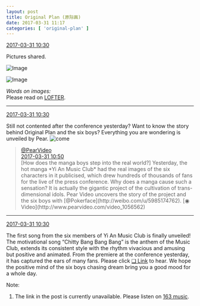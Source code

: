 ```yaml
---
layout: post
title: Original Plan (原际画)
date: 2017-03-31 11:17
categories: [ 'original-plan' ]
---
```


<div class="weibo-info">
  <a href="http://weibo.com/5626539553/ECjlQbnLT">2017-03-31 10:30</a>
</div>

Pictures shared.

<!-- more -->

![Image](http://wx2.sinaimg.cn/mw690/0068MnXXgy1fe60ancoi4j30xu1c545o.jpg)

![Image](http://wx2.sinaimg.cn/mw690/0068MnXXgy1fe60aq9ujfj30y51bijz8.jpg)

*Words on images:*  
Please read on [LOFTER](http://quadrifolium.lofter.com/post/1d4edd3a_ef36700).

---

<div class="weibo-info">
  <a href="http://weibo.com/5626539553/ECjlQbnLT">2017-03-31 10:30</a>
</div>

Still not contented after the conference yesterday? Want to know the story behind Original Plan and the six boys? Everything you are wondering is unveiled by Pear. ![come](http://img.t.sinajs.cn/t4/appstyle/expression/ext/normal/40/come_org.gif)

> <div class="weibo-post-name">
>   <a href="http://weibo.com/pearvideo">@PearVideo</a>
> </div>
> <div class="weibo-info">
>   <a href="http://weibo.com/6004281123/ECjtZuWgA">2017-03-31 10:50</a>
> </div>
> [How does the manga boys step into the real world?] Yesterday, the hot manga *Yi An Music Club* had the real images of the six characters in it publicised, which drew hundreds of thousands of fans for the live of the press conference. Why does a manga cause such a sensation? It is actually the gigantic project of the cultivation of trans-dimensional idols. Pear Video uncovers the story of the project and the six boys with [@Pokerface](http://weibo.com/u/5985174762). [◉ Video](http://www.pearvideo.com/video_1056562)

---

<div class="weibo-info">
  <a href="http://weibo.com/5626539553/ECjlQbnLT">2017-03-31 10:30</a>
</div>

The first song from the six members of Yi An Music Club is finally unveiled! The motivational song “Chitty Bang Bang Bang” is the anthem of the Music Club, extends its consistent style with the rhythm vivacious and amusing but positive and animated. From the premiere at the conference yesterday, it has captured the ears of many fans. Please click [❏ Link](http://t.cn/R6pHFtE) to hear. We hope the positive mind of the six boys chasing dream bring you a good mood for a whole day.

Note:
1. The link in the post is currently unavailable. Please listen on [163 music](http://music.163.com/#/song?id=469073322).
